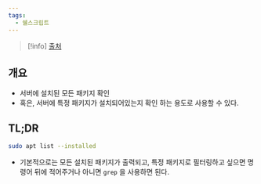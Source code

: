 ```yaml
---
tags:
  - 쉘스크립트
---
```

> [!info] [출처](https://askubuntu.com/a/17829)

## 개요

- 서버에 설치된 모든 패키지 확인
- 혹은, 서버에 특정 패키지가 설치되어있는지 확인 하는 용도로 사용할 수 있다.

## TL;DR

```bash
sudo apt list --installed
```

- 기본적으로는 모든 설치된 패키지가 출력되고, 특정 패키지로 필터링하고 싶으면 명령어 뒤에 적어주거나 아니면 `grep` 을 사용하면 된다.